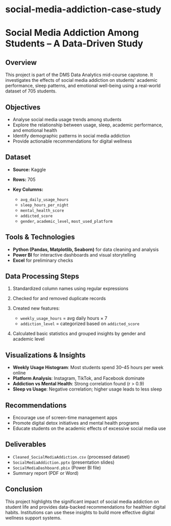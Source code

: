 # social-media-addiction-case-study
# Social Media Addiction Among Students – A Data-Driven Study

## Overview

This project is part of the DMS Data Analytics mid-course capstone. It investigates the effects of social media addiction on students' academic performance, sleep patterns, and emotional well-being using a real-world dataset of 705 students.

## Objectives

* Analyse social media usage trends among students
* Explore the relationship between usage, sleep, academic performance, and emotional health
* Identify demographic patterns in social media addiction
* Provide actionable recommendations for digital wellness

## Dataset

* **Source:** Kaggle
* **Rows:** 705
* **Key Columns:**

  * `avg_daily_usage_hours`
  * `sleep_hours_per_night`
  * `mental_health_score`
  * `addicted_score`
  * `gender`, `academic_level`, `most_used_platform`

## Tools & Technologies

* **Python (Pandas, Matplotlib, Seaborn)** for data cleaning and analysis
* **Power BI** for interactive dashboards and visual storytelling
* **Excel** for preliminary checks

## Data Processing Steps

1. Standardized column names using regular expressions
2. Checked for and removed duplicate records
3. Created new features:

   * `weekly_usage_hours` = avg daily hours × 7
   * `addiction_level` = categorized based on `addicted_score`
4. Calculated basic statistics and grouped insights by gender and academic level

## Visualizations & Insights

* **Weekly Usage Histogram**: Most students spend 30–45 hours per week online
* **Platform Analysis**: Instagram, TikTok, and Facebook dominate
* **Addiction vs Mental Health**: Strong correlation found (r > 0.9)
* **Sleep vs Usage**: Negative correlation; higher usage leads to less sleep

## Recommendations

* Encourage use of screen-time management apps
* Promote digital detox initiatives and mental health programs
* Educate students on the academic effects of excessive social media use

## Deliverables

* `Cleaned_SocialMediaAddiction.csv` (processed dataset)
* `SocialMediaAddiction.pptx` (presentation slides)
* `SocialMediaDashboard.pbix` (Power BI file)
* Summary report (PDF or Word)

## Conclusion

This project highlights the significant impact of social media addiction on student life and provides data-backed recommendations for healthier digital habits. Institutions can use these insights to build more effective digital wellness support systems.
